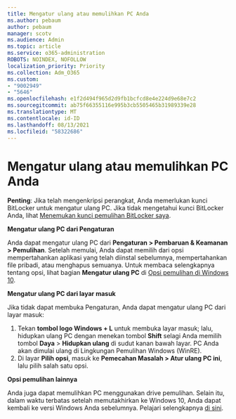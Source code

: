 ```yaml
---
title: Mengatur ulang atau memulihkan PC Anda
ms.author: pebaum
author: pebaum
manager: scotv
ms.audience: Admin
ms.topic: article
ms.service: o365-administration
ROBOTS: NOINDEX, NOFOLLOW
localization_priority: Priority
ms.collection: Adm_O365
ms.custom:
- "9002949"
- "5646"
ms.openlocfilehash: e1f2d494f965d2d9fb1bcfcd8e4e224d9e68e7c2
ms.sourcegitcommit: ab75f66355116e995b3cb5505465b31989339e28
ms.translationtype: MT
ms.contentlocale: id-ID
ms.lasthandoff: 08/13/2021
ms.locfileid: "58322686"
---
```

# <a name="reset-or-recover-your-pc"></a>Mengatur ulang atau memulihkan PC Anda

**Penting**: Jika telah mengenkripsi perangkat, Anda memerlukan kunci BitLocker untuk mengatur ulang PC. Jika tidak mengetahui kunci BitLocker Anda, lihat [Menemukan kunci pemulihan BitLocker saya](https://support.microsoft.com/help/4026181/windows-10-find-my-bitlocker-recovery-key).

**Mengatur ulang PC dari Pengaturan**

Anda dapat mengatur ulang PC dari **Pengaturan > Pembaruan & Keamanan > Pemulihan**. Setelah memulai, Anda dapat memilih dari opsi mempertahankan aplikasi yang telah diinstal sebelumnya, mempertahankan file pribadi, atau menghapus semuanya. Untuk membaca selengkapnya tentang opsi, lihat bagian **Mengatur ulang PC** di [Opsi pemulihan di Windows 10](https://support.microsoft.com/help/12415/windows-10-recovery-options).

**Mengatur ulang PC dari layar masuk**

Jika tidak dapat membuka Pengaturan, Anda dapat mengatur ulang PC dari layar masuk:

1. Tekan **tombol logo Windows + L** untuk membuka layar masuk; lalu, hidupkan ulang PC dengan menekan tombol **Shift** selagi Anda memilih tombol **Daya** > **Hidupkan ulang** di sudut kanan bawah layar. PC Anda akan dimulai ulang di Lingkungan Pemulihan Windows (WinRE).
2. Di layar **Pilih opsi**, masuk ke **Pemecahan Masalah > Atur ulang PC ini**, lalu pilih salah satu opsi.

**Opsi pemulihan lainnya**

Anda juga dapat memulihkan PC menggunakan drive pemulihan. Selain itu, dalam waktu terbatas setelah memutakhirkan ke Windows 10, Anda dapat kembali ke versi Windows Anda sebelumnya. Pelajari selengkapnya [di sini](https://support.microsoft.com/help/12415/windows-10-recovery-options).

